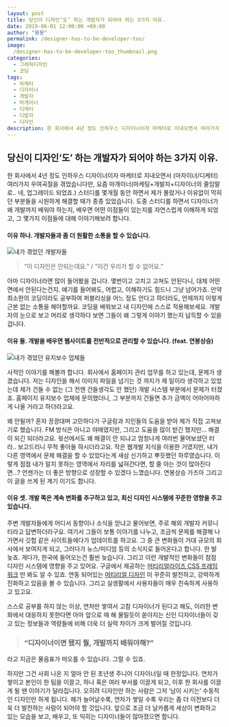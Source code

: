 ```yaml
---
layout: post
title: 당신이 디자인‘도’ 하는 개발자가 되어야 하는 3가지 이유.
date: 2019-06-01 12:00:00 +09:00
author: "묭묭"
permalink: /designer-has-to-be-developer-too/
image:
  /designer-has-to-be-developer-too_thumbnail.png
categories:
  - 그래픽디자인
  - 코딩
tags:
  - 마케터
  - 디자이너
  - 개발자
  - 마개이너
  - 디케터
  - 디발자
  - 디자인
description: 한 회사에서 4년 정도 인하우스 디자이너이자 마케터로 지내오면서 여러가지 우여곡절을 겪었습니다만, 요즘 마개이너 스터디를 몇개월 동안 하면서 디자이너가 왜 개발까지 배워야 하는지, 배우면 어떤 이점들이 있는지를 자연스럽게 이해하게 되었고, 그 몇가지 이점들에 대해 이야기해보려 합니다.
---
```




## **당신이 디자인‘도’ 하는 개발자가 되어야 하는 3가지 이유.**

한 회사에서 4년 정도 인하우스 디자이너이자 마케터로 지내오면서 (마자이너/디케터) 여러가지 우여곡절을 겪었습니다만, 요즘 마개이너(마케팅+개발자+디자이너의 줄임말로.. 네, 업그레이드 되었죠.) 스터디를 몇개월 동안 하면서 제가 몰랐거나 이유없이 막히던 부분들을 시원하게 해결할 때가 종종 있었습니다. 도중 스터디를 하면서 디자이너가 왜 개발까지 배워야 하는지, 배우면 어떤 이점들이 있는지를 자연스럽게 이해하게 되었고, 그 몇가지 이점들에 대해 이야기해보려 합니다.





#### 이유 하나. 개발자들과 좀 더 원활한 소통을 할 수 있습니다.

![내가 겪었던 개발자들](https://media.giphy.com/media/RddAJiGxTPQFa/200w_d.gif)

>  “이 디자인은 안되는데요.” / “이건 우리가 할 수 없어요.”

아마 디자이너라면 많이 들어봤을 겁니다. 몇번이고 고치고 고쳐도 안된다니, 대체 어떤 면에서 안된다는건지. 얘기를 들어봐도, 어렵고, 이해하기도 힘드니 그냥 넘어가죠. 만약 최소한의 코딩이라도 공부하여 퍼블리싱을 어느 정도 안다고 하더라도, 언제까지 이렇게 근본 없는 소통을 해야할까요. 코딩을 배워보고 내 디자인에 스스로 적용해보세요. 개발자의 눈으로 보고 머리로 생각하다 보면 그들이 왜 그렇게 이야기 했는지 납득할 수 있을 겁니다.





#### 이유 둘. 개발을 배우면 웹사이트를 전반적으로 관리할 수 있습니다. (feat. 연봉상승)

![내가 겪었던 유지보수 업체들](https://media.giphy.com/media/YWFmlljmSpo6k/giphy.gif)

사적인 이야기를 해볼까 합니다. 회사에서 홈페이지 관리 업무를 하고 있는데, 문제가 생겼습니다. 저는 디자인을 해서 이미지 파일을 넘기는 것 까지가 제 일이라 생각하고 있었는데 제가 건들 수 없는 (그 전엔 건들생각도 안 했던) 개발 시스템 부분에서 문제가 터졌죠. 홈페이지 유지보수 업체에 문의했더니, 그 부분까지 건들면 추가 금액이 어마어마하게 나올 거라고 하더라고요.

왜 안될까? 혼자 끙끙대며 고민하다가 구글링과 지인들의 도움을 받아 제가 직접 고쳐보기로 했습니다. FM 방식은 아니고 야매였지만, 그리고 도움을 많이 받긴 했지만… 해결이 되긴 되더라고요. 윗선에서도 왜 해결이 안 되냐고 엄청나게 여러번 물어보셨던 터라.. 보고드리니 무척 좋아들 하시더라고요. 작은 웹개발 지식을 이용한 거였지만, 내가 다른 영역에서 문제 해결을 할 수 있었다는게 새삼 신기하고 뿌듯했던 하루였습니다. 이렇게 점점 내가 알지 못하는 영역에서 자리를 넓혀간다면, 할 줄 아는 것이 많아진다면…? 언젠가는 더 좋은 방향으로 성장할 수 있겠다 느꼈습니다. 연봉상승 가즈아 그리고 이 글을 쓰게 된 계기 이기도 합니다.





#### 이유 셋. 개발 쪽은 계속 변화를 추구하고 있고, 최신 디자인 시스템에 꾸준한 영향을 주고 있습니다.

주변 개발자들에게 어디서 동향이나 소식을 얻냐고 물어보면, 주로 해외 개발자 커뮤니티라고 답변하더라구요. 여기서 그들이 보통 이야기를 나누고, 조금씩 문제를 해결해 나가면서 깃헙 같은 사이트들에다가 업데이트를 하고요. 그 중 큰 변화들이 거대 규모의 회사에서 보여지게 되고, 그러다가 뉴스/미디엄 등의 소식지로 들어온다고 합니다. 한 발 늦죠. 게다가, 한국에 들어오는건 훨씬 늦습니다. 그리고 이런 개발적인 변화들이 점점 디자인 시스템에 영향을 주고 있어요. 구글에서 제공하는 [머티리얼라이즈 CSS 프레임 워크](<https://materializecss.com/>) 만 봐도 알 수 있죠. 연동 되어있는 [머티리얼 디자인](<https://material.io/design/>) 이 꾸준히 발전하고, 강력하게 진화하고 있음을 볼 수 있습니다. 그리고 실생활에서 사용자들이 매우 친숙하게 사용하고 있고요.

스스로 공부를 하지 않는 이상, 연차만 쌓여서 고참 디자이너가 된다고 해도, 이러한 변화에서 대응하지 못한다면 아마 앞으로 매 해 물밀듯이 쏟아지는 신인 디자이너들이 갖고 있는 정보들과 역량들에 비해 더욱 더 실력 차이가 크게 벌어질 것입니다.





> ### **“디자이너이면 됐지 뭘, 개발까지 배워야해?”**



라고 지금은 물음표가 떠오를 수 있습니다. 그럴 수 있죠.

하지만 그건 사회 나온 지 얼마 안 된 초년생 주니어 디자이너일 때 한정입니다. 연차가 쌓이고 본인이 한 팀을 이끌고, 하나 혹은 여러 부서를 이끌게 되고, 이후 한 회사를 이끌게 될 땐 이야기가 달라집니다. 오히려 디자인만 하는 사람은 그저 ‘남이 시키는’ 수동적인 디자인만 하게 됩니다. 해가 늘어날수록, 연차가 쌓일 수록 우리는 좀 더 이전보다 더욱 더 발전하는 사람이 되어야 할 것입니다. 앞으로 조금 더 날카롭게 세상이 변화하고 있는 모습을 보고, 배우고, 또 익히는 디자이너들이 많아졌으면 합니다.
